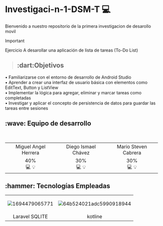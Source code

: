 # Investigaci-n-1-DSM-T 💻
Bienvenido a nuestro repositorio de la primera investigacion de desarollo movil 

> [!IMPORTANT]
>  Ejercicio A desarollar una aplicación de lista de tareas (To-Do List)

> <h2>:dart:Objetivos</h2>
•	Familiarizarse con el entorno de desarrollo de Android Studio
<br>
•	Aprender a crear una interfaz de usuario básica con elementos como EditText, Button y ListView
<br>
•	Implementar la lógica para agregar, eliminar y marcar tareas como completadas
<br>
•	Investigar y aplicar el concepto de persistencia de datos para guardar las tareas entre sesiones

<h2>:wave: Equipo de desarrollo </h2>
<div style={padding: 10px}>
  <table style={margin: 0 auto}>
  <tr align="center">
   <td>Miguel Angel Herrera</td>
   <td>Diego Ismael Chávez</td>
   <td>Mario Steven Cabrera</td>

  </tr>
    <tr align="center">
    <td>40%<br> :computer: :bulb:</td>
    <td>30%<br> :computer: :bulb:</td>
    <td>30%<br> :computer: :bulb:</td>
  </tr>
</table>
</div>

<h2>:hammer: Tecnologías Empleadas</h2>

<table>
  
  <tr>
    
  <td> 

  ![1694479065771](https://dc722jrlp2zu8.cloudfront.net/media/django-summernote/2018-03-23/e3372d52-91ff-4e45-90de-79200223e060.jpg)
  </td>

  <td>

![64b524021adc5990918944](https://logowik.com/content/uploads/images/kotlin.jpg)    
  </td>
  </tr>
  <tr align="center">
    <td>Laravel SQLITE</td>
    <td>kotline</td>

  </tr>
</table>

